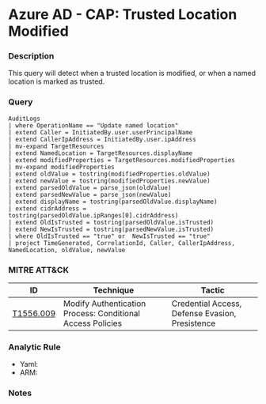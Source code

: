 # Azure AD - CAP: Trusted Location Modified

### Description
This query will detect when a trusted location is modified, or when a named location is marked as trusted.

### Query
```kql
AuditLogs
| where OperationName == "Update named location"
| extend Caller = InitiatedBy.user.userPrincipalName
| extend CallerIpAddress = InitiatedBy.user.ipAddress
| mv-expand TargetResources
| extend NamedLocation = TargetResources.displayName
| extend modifiedProperties = TargetResources.modifiedProperties
| mv-expand modifiedProperties
| extend oldValue = tostring(modifiedProperties.oldValue)
| extend newValue = tostring(modifiedProperties.newValue)
| extend parsedOldValue = parse_json(oldValue)
| extend parsedNewValue = parse_json(newValue)
| extend displayName = tostring(parsedOldValue.displayName)
| extend cidrAddress = tostring(parsedOldValue.ipRanges[0].cidrAddress)
| extend OldIsTrusted = tostring(parsedOldValue.isTrusted)
| extend NewIsTrusted = tostring(parsedNewValue.isTrusted)
| where OldIsTrusted == "true" or  NewIsTrusted == "true"
| project TimeGenerated, CorrelationId, Caller, CallerIpAddress, NamedLocation, oldValue, newValue
```

### MITRE ATT&CK
| ID | Technique | Tactic |
|----|-----------|--------|
| [T1556.009](https://attack.mitre.org/techniques/T1556/009/) | Modify Authentication Process: Conditional Access Policies | Credential Access, Defense Evasion, Presistence |

### Analytic Rule
- Yaml: []()
- ARM: []()

### Notes
